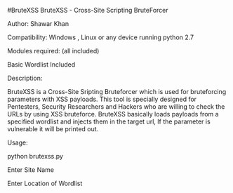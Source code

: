 #BruteXSS
BruteXSS - Cross-Site Scripting BruteForcer

Author: Shawar Khan  

Compatibility: Windows , Linux or any device running python 2.7

Modules required: (all included)

Basic Wordlist Included

Description:

BruteXSS is a Cross-Site Sripting Bruteforcer which is used for bruteforcing parameters with XSS payloads. This tool is specially designed for Pentesters, Security Researchers and Hackers who are willing to check the URLs by using XSS bruteforce. BruteXSS basically loads payloads from a specified wordlist and injects them in the target url, If the parameter is vulnerable it will be printed out.

Usage:

python brutexss.py

Enter Site Name

Enter Location of Wordlist
